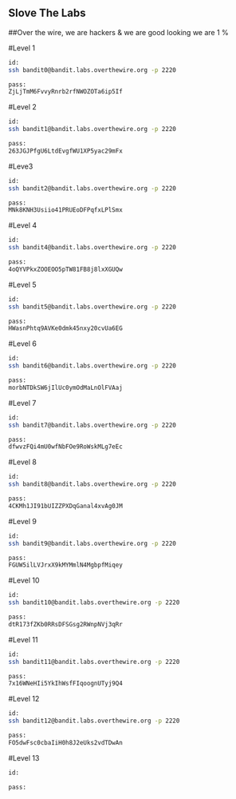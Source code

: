 

## Slove The Labs 

##Over the wire, we are hackers & we are good looking we are 1 %


#Level 1

```bash
id:
ssh bandit0@bandit.labs.overthewire.org -p 2220

pass:
ZjLjTmM6FvvyRnrb2rfNWOZOTa6ip5If

```

#Level 2

```bash
id:
ssh bandit1@bandit.labs.overthewire.org -p 2220

pass:
263JGJPfgU6LtdEvgfWU1XP5yac29mFx

```
#Leve3

```bash
id:
ssh bandit2@bandit.labs.overthewire.org -p 2220

pass:
MNk8KNH3Usiio41PRUEoDFPqfxLPlSmx

```

#Level 4

```bash
id:
ssh bandit4@bandit.labs.overthewire.org -p 2220

pass:
4oQYVPkxZOOEOO5pTW81FB8j8lxXGUQw

```

#Level 5

```bash
id:
ssh bandit5@bandit.labs.overthewire.org -p 2220

pass:
HWasnPhtq9AVKe0dmk45nxy20cvUa6EG

```

#Level 6

```bash
id:
ssh bandit6@bandit.labs.overthewire.org -p 2220

pass:
morbNTDkSW6jIlUc0ymOdMaLnOlFVAaj


```
#Level 7

```bash
id:
ssh bandit7@bandit.labs.overthewire.org -p 2220

pass:
dfwvzFQi4mU0wfNbFOe9RoWskMLg7eEc

```

#Level 8

```bash
id:
ssh bandit8@bandit.labs.overthewire.org -p 2220

pass:
4CKMh1JI91bUIZZPXDqGanal4xvAg0JM

```

#Level 9

```bash
id:
ssh bandit9@bandit.labs.overthewire.org -p 2220

pass:
FGUW5ilLVJrxX9kMYMmlN4MgbpfMiqey

```

#Level 10

```bash
id:
ssh bandit10@bandit.labs.overthewire.org -p 2220

pass:
dtR173fZKb0RRsDFSGsg2RWnpNVj3qRr

```

#Level 11

```bash
id:
ssh bandit11@bandit.labs.overthewire.org -p 2220

pass:
7x16WNeHIi5YkIhWsfFIqoognUTyj9Q4


```
#Level 12

```bash
id:
ssh bandit12@bandit.labs.overthewire.org -p 2220

pass:
FO5dwFsc0cbaIiH0h8J2eUks2vdTDwAn

```

#Level 13

```bash
id:

pass:


```
